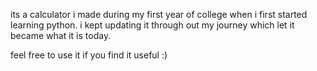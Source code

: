 its a calculator i made during my first year of college when i first started learning python. i kept updating it through out my journey which let it became what it is today.

feel free to use it if you find it useful :)
